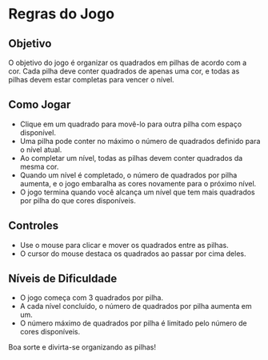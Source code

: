 # Regras do Jogo

## Objetivo
O objetivo do jogo é organizar os quadrados em pilhas de acordo com a cor.
Cada pilha deve conter quadrados de apenas uma cor, e todas as pilhas devem estar completas para vencer o nível.

## Como Jogar
- Clique em um quadrado para movê-lo para outra pilha com espaço disponível.
- Uma pilha pode conter no máximo o número de quadrados definido para o nível atual.
- Ao completar um nível, todas as pilhas devem conter quadrados da mesma cor.
- Quando um nível é completado, o número de quadrados por pilha aumenta, e o jogo embaralha as cores novamente para o próximo nível.
- O jogo termina quando você alcança um nível que tem mais quadrados por pilha do que cores disponíveis.

## Controles
- Use o mouse para clicar e mover os quadrados entre as pilhas.
- O cursor do mouse destaca os quadrados ao passar por cima deles.

## Níveis de Dificuldade
- O jogo começa com 3 quadrados por pilha.
- A cada nível concluído, o número de quadrados por pilha aumenta em um.
- O número máximo de quadrados por pilha é limitado pelo número de cores disponíveis.

Boa sorte e divirta-se organizando as pilhas!
